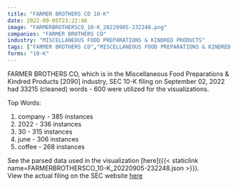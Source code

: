 ```yaml
---
title: "FARMER BROTHERS CO 10-K"
date: 2022-09-05T23:22:48
image: "FARMERBROTHERSCO_10-K_20220905-232248.png"
companies: "FARMER BROTHERS CO"
industry: "MISCELLANEOUS FOOD PREPARATIONS & KINDRED PRODUCTS"
tags: ["FARMER BROTHERS CO","MISCELLANEOUS FOOD PREPARATIONS & KINDRED PRODUCTS","09-02-2022","10-K"]
forms: "10-K"
---
```

FARMER BROTHERS CO, which is in the Miscellaneous Food Preparations & Kindred Products [2090] industry, SEC 10-K filing on September 02, 2022 had 33215 (cleaned) words - 600 were utilized for the visualizations.

Top Words:
1. company - 385 instances
2. 2022 - 336 instances
3. 30 - 315 instances
4. june - 306 instances
5. coffee - 268 instances


See the parsed data used in the visualization [here]({{< staticlink name=FARMERBROTHERSCO_10-K_20220905-232248.json >}}).  
View the actual filing on the SEC website [here](https://www.sec.gov/Archives/edgar/data/34563/0000034563-22-000067.txt)